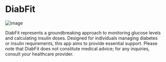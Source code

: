 # DiabFit
![image](https://github.com/user-attachments/assets/542d7e50-60cc-4bfa-b0eb-6fc0f9d59301)

DiabFit represents a groundbreaking approach to monitoring glucose levels and calculating insulin doses. Designed for individuals managing diabetes or insulin requirements, this app aims to provide essential support. Please note that DiabFit does not constitute medical advice; for any inquiries, consult your healthcare provider.

